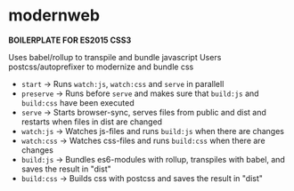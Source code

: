 # modernweb

**BOILERPLATE FOR ES2015 CSS3**

Uses babel/rollup to transpile and bundle javascript
Users postcss/autoprefixer to modernize and bundle css

- `start` -> Runs `watch:js`, `watch:css` and `serve` in parallell
- `preserve` -> Runs before `serve` and makes sure that `build:js` and `build:css` have been executed
- `serve` -> Starts browser-sync, serves files from public and dist and restarts when files in dist are changed
- `watch:js` -> Watches js-files and runs `build:js` when there are changes
- `watch:css` -> Watches css-files and runs `build:css` when there are changes
- `build:js` -> Bundles es6-modules with rollup, transpiles with babel, and saves the result in "dist"
- `build:css` -> Builds css with postcss and saves the result in "dist"
